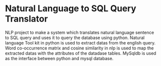 # Natural Language to SQL Query Translator

NLP project to make a system which translates natural language sentence to SQL query and uses it to query the database using python. Natural language Tool kit in python is used to extract datas from the english query. Word co-occurrence matrix and cosine similarity in nlp is used to map the extracted datas with the attributes of the datadase tables. MySqldb is used as the interface between python and mysql database.

